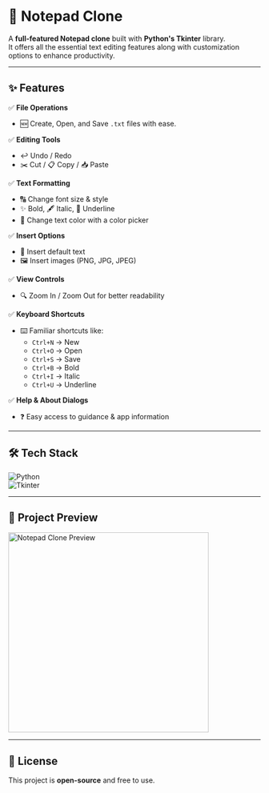 # 📝 Notepad Clone  

A **full-featured Notepad clone** built with **Python's Tkinter** library.  
It offers all the essential text editing features along with customization options to enhance productivity.  

---

## ✨ Features  

✅ **File Operations**  
- 🆕 Create, Open, and Save `.txt` files with ease.  

✅ **Editing Tools**  
- ↩️ Undo / Redo  
- ✂️ Cut / 📋 Copy / 📥 Paste  

✅ **Text Formatting**  
- 🔠 Change font size & style  
- ✨ Bold, 🖋️ Italic, 🔽 Underline  
- 🎨 Change text color with a color picker  

✅ **Insert Options**  
- 📝 Insert default text  
- 🖼️ Insert images (PNG, JPG, JPEG)  

✅ **View Controls**  
- 🔍 Zoom In / Zoom Out for better readability  

✅ **Keyboard Shortcuts**  
- ⌨️ Familiar shortcuts like:  
  - `Ctrl+N` → New  
  - `Ctrl+O` → Open  
  - `Ctrl+S` → Save  
  - `Ctrl+B` → Bold  
  - `Ctrl+I` → Italic  
  - `Ctrl+U` → Underline  

✅ **Help & About Dialogs**  
- ❓ Easy access to guidance & app information  

---

## 🛠️ Tech Stack  

![Python](https://img.shields.io/badge/Python-3776AB?style=for-the-badge&logo=python&logoColor=white)  
![Tkinter](https://img.shields.io/badge/Tkinter-FFD43B?style=for-the-badge&logo=python&logoColor=black)  

---

## 📸 Project Preview  

<img src="https://media.giphy.com/media/l0MYt5jPR6QX5pnqM/giphy.gif" width="400" alt="Notepad Clone Preview">  

---

## 📄 License  
This project is **open-source** and free to use.  

